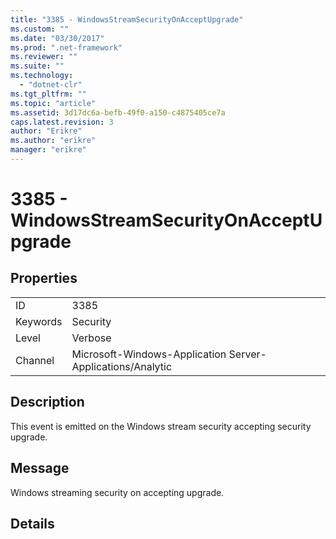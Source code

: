 ```yaml
---
title: "3385 - WindowsStreamSecurityOnAcceptUpgrade"
ms.custom: ""
ms.date: "03/30/2017"
ms.prod: ".net-framework"
ms.reviewer: ""
ms.suite: ""
ms.technology: 
  - "dotnet-clr"
ms.tgt_pltfrm: ""
ms.topic: "article"
ms.assetid: 3d17dc6a-befb-49f0-a150-c4875405ce7a
caps.latest.revision: 3
author: "Erikre"
ms.author: "erikre"
manager: "erikre"
---
```

# 3385 - WindowsStreamSecurityOnAcceptUpgrade
## Properties  
  
|||  
|-|-|  
|ID|3385|  
|Keywords|Security|  
|Level|Verbose|  
|Channel|Microsoft-Windows-Application Server-Applications/Analytic|  
  
## Description  
 This event is emitted on the Windows stream security accepting security upgrade.  
  
## Message  
 Windows streaming security on accepting upgrade.  
  
## Details
